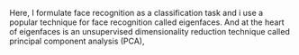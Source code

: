 Here, I formulate face recognition as a classification task and i use a popular technique for face recognition called eigenfaces. And at the heart of eigenfaces is an unsupervised dimensionality reduction technique called principal component analysis (PCA),
